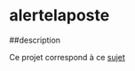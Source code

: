 # alertelaposte

##description 

 Ce projet correspond à ce [sujet](https://simplonco.github.io/nanterre-p10-devdata/s1/python/projet/projet.html)
 